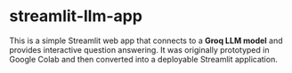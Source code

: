 # streamlit-llm-app
 This is a simple Streamlit web app that connects to a **Groq LLM model** and provides interactive question answering.   It was originally prototyped in Google Colab and then converted into a deployable Streamlit application.
